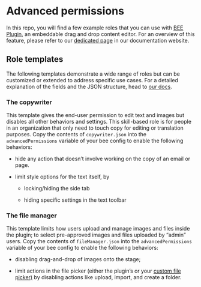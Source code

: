 
# Advanced permissions

In this repo, you will find a few example roles that you can use with [BEE Plugin](https://beefree.io/bee-plugin/ "https://beefree.io/bee-plugin/"), an embeddable drag and drop content editor. For an overview of this feature, please refer to our [dedicated page](https://docs.beefree.io/advanced-permissions/ "https://docs.beefree.io/advanced-permissions/") in our documentation website.

## Role templates

The following templates demonstrate a wide range of roles but can be customized or extended to address specific use cases. For a detailed explanation of the fields and the JSON structure, head to [our docs](https://docs.beefree.io/advanced-permissions/ "https://docs.beefree.io/advanced-permissions/").

### The copywriter

This template gives the end-user permission to edit text and images but disables all other behaviors and settings. This skill-based role is for people in an organization that only need to touch copy for editing or translation purposes. Copy the contents of `copywriter.json` into the `advancedPermissions` variable of your bee config to enable the following behaviors:

-   hide any action that doesn’t involve working on the copy of an email or page.
    
-   limit style options for the text itself, by
    
    -   locking/hiding the side tab
        
    -   hiding specific settings in the text toolbar
        

### The file manager

This template limits how users upload and manage images and files inside the plugin; to select pre-approved images and files uploaded by “admin” users. Copy the contents of `fileManager.json` into the `advancedPermissions` variable of your bee config to enable the following behaviors:

-   disabling drag-and-drop of images onto the stage;
    
-   limit actions in the file picker (either the plugin’s or your [custom file picker)](https://docs.beefree.io/custom-file-picker/ "https://docs.beefree.io/custom-file-picker/") by disabling actions like upload, import, and create a folder.
